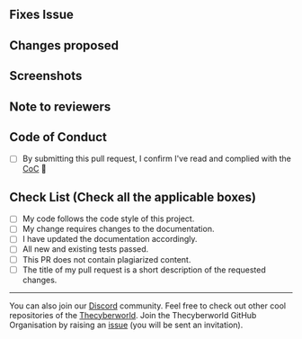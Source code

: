 <!-- If your PR fixes an open issue, use `Closes #23` to link your PR with the issue. #23 stands for the issue number you are fixing -->

## Fixes Issue

<!-- Remove this section if not applicable -->
<!-- Example: Closes #31 -->

## Changes proposed

<!-- List all the proposed changes in your PR -->

## Screenshots

<!-- Add all the screenshots which support your changes -->

## Note to reviewers

<!-- Add notes to reviewers if applicable -->

<!-- --------------- -->
<!-- Mark all the applicable boxes. To mark the box as done follow the following conventions -->
<!--
Correct ways to mark a box:
[x] - Correct; marked as done
[X] - Correct; marked as done

Incorrect ways to mark a box:
[ ] - Incorrect; marked as not done
[x ] - Incorrect;
[ x ] - Incorrect;
[ x] - Incorrect;
-->

## Code of Conduct

-   [ ] By submitting this pull request, I confirm I've read and complied with the [CoC](https://github.com/thecyberworld/TheCyberHUB/blob/dev/CODE_OF_CONDUCT.md) 🖖

## Check List (Check all the applicable boxes) <!-- Follow the above conventions to check the box -->

-   [ ] My code follows the code style of this project.
-   [ ] My change requires changes to the documentation.
-   [ ] I have updated the documentation accordingly.
-   [ ] All new and existing tests passed.
-   [ ] This PR does not contain plagiarized content.
-   [ ] The title of my pull request is a short description of the requested changes.

---

You can also join our [Discord](https://discord.gg/QHBPq6xP5p) community.
Feel free to check out other cool repositories of the [Thecyberworld](https://github.com/thecyberworld).
Join the Thecyberworld GitHub Organisation by raising an [issue](https://github.com/thecyberworld/Support/issues/new?assignees=&labels=invite+me+to+the+organisation&template=invitation.yml&title=Please+invite+me+to+the+GitHub+Community+Organization) (you will be sent an invitation).
